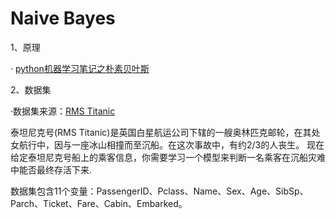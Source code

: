   # Naive Bayes
1、原理

· [python机器学习笔记之朴素贝叶斯](https://www.cnblogs.com/wj-1314/p/10560870.html)

2、数据集

·数据集来源：[RMS Titanic](https://www.lintcode.com/ai/titanic/overview)

泰坦尼克号(RMS Titanic)是英国白星航运公司下辖的一艘奥林匹克邮轮，在其处女航行中，因与一座冰山相撞而至沉船。在这次事故中，有约2/3的人丧生。
现在给定泰坦尼克号船上的乘客信息，你需要学习一个模型来判断一名乘客在沉船灾难中能否最终存活下来.

数据集包含11个变量：PassengerID、Pclass、Name、Sex、Age、SibSp、Parch、Ticket、Fare、Cabin、Embarked。

